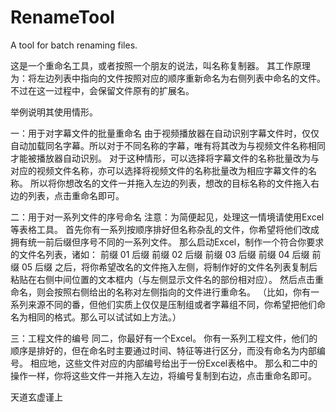 # RenameTool
A tool for batch renaming files.

这是一个重命名工具，或者按照一个朋友的说法，叫名称复制器。
其工作原理为：将左边列表中指向的文件按照对应的顺序重新命名为右侧列表中命名的文件。不过在这一过程中，会保留文件原有的扩展名。

举例说明其使用情形。

一：用于对字幕文件的批量重命名
由于视频播放器在自动识别字幕文件时，仅仅自动加载同名字幕。所以对于不同名称的字幕，唯有将其改为与视频文件名称相同才能被播放器自动识别。
对于这种情形，可以选择将字幕文件的名称批量改为与对应的视频文件名称，亦可以选择将视频文件的名称批量改为相应字幕文件的名称。
所以将你想改名的文件一并拖入左边的列表，想改的目标名称的文件拖入右边的列表，点击重命名即可。

二：用于对一系列文件的序号命名
注意：为简便起见，处理这一情境请使用Excel等表格工具。
首先你有一系列按顺序排好但名称杂乱的文件，你希望将他们改成拥有统一前后缀但序号不同的一系列文件。
那么启动Excel，制作一个符合你要求的文件名列表，诸如：
前缀 01 后缀
前缀 02 后缀
前缀 03 后缀
前缀 04 后缀
前缀 05 后缀
之后，将你希望改名的文件拖入左侧，将制作好的文件名列表复制后粘贴在右侧中间位置的文本框内（与左侧显示文件名的部份相对应）。
然后点击重命名，则会按照右侧给出的名称对左侧指向的文件进行重命名。
（比如，你有一系列来源不同的番，但他们实质上仅仅是压制组或者字幕组不同，你希望把他们命名为相同的格式。那么可以试试如上方法。）

三：工程文件的编号
同二，你最好有一个Excel。
你有一系列工程文件，他们的顺序是排好的，但在命名时主要通过时间、特征等进行区分，而没有命名为内部编号。
相应地，这些文件对应的内部编号给出于一份Excel表格中。
那么和二中的操作一样，你将这些文件一并拖入左边，将编号复制到右边，点击重命名即可。

天道玄虚谨上
